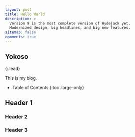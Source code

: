 ```yaml
---
layout: post
title: Hello World
description: >
  Version 9 is the most complete version of Hydejack yet.
  Modernized design, big headlines, and big new features.
sitemap: false
comments: true
---
```


## Yokoso

{:.lead}

This is my blog.

- Table of Contents
{:toc .large-only}

## Header 1

### Header 2

### Header 3